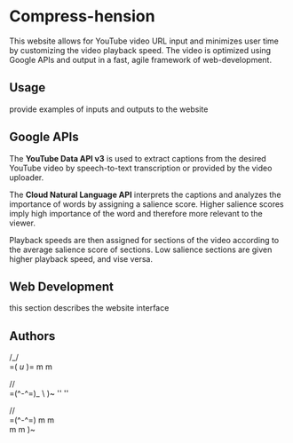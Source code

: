# Compress-hension
This website allows for YouTube video URL input and minimizes user time by customizing the video playback speed. The video is optimized using Google APIs and output in a fast, agile framework of web-development.

## Usage
provide examples of inputs and outputs to the website

## Google APIs
The **YouTube Data API v3** is used to extract captions from the desired YouTube video by speech-to-text transcription or provided by the video uploader.

The **Cloud Natural Language API** interprets the captions and analyzes the importance of words by assigning a salience score. Higher salience scores imply high importance of the word and therefore more relevant to the viewer.

Playback speeds are then assigned for sections of the video according to the average salience score of sections. Low salience sections are given higher playback speed, and vise versa.

## Web Development
this section describes the website interface

## Authors
  /\_/\
=( *u* )= 
  m   m

  /\/\
=(^-^=)_
  \     )~
   '' ''

  /\/\
=(^-^=)
  m m \
   m m )~
